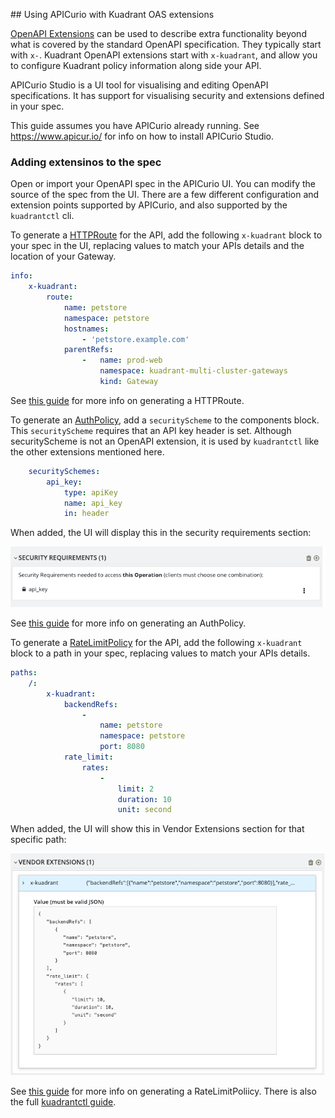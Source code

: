 ## Using APICurio with Kuadrant OAS extensions

[OpenAPI Extensions](https://swagger.io/docs/specification/openapi-extensions/) can
be used to describe extra functionality beyond what is covered by the standard OpenAPI
specification. They typically start with `x-`. Kuadrant OpenAPI extensions start with
`x-kuadrant`, and allow you to configure Kuadrant policy information along side
your API.

APICurio Studio is a UI tool for visualising and editing OpenAPI specifications.
It has support for visualising security and extensions defined in your spec.

This guide assumes you have APICurio already running.
See https://www.apicur.io/ for info on how to install APICurio Studio.

### Adding extensinos to the spec

Open or import your OpenAPI spec in the APICurio UI.
You can modify the source of the spec from the UI.
There are a few different configuration and extension points supported by APICurio, and also supported by the `kuadrantctl` cli.

To generate a [HTTPRoute](https://gateway-api.sigs.k8s.io/api-types/httproute/) for the API, add the following `x-kuadrant` block to your spec in the UI, replacing values to match your APIs details and the location of your Gateway.

```yaml
info:
    x-kuadrant:
        route:
            name: petstore
            namespace: petstore
            hostnames:
                - 'petstore.example.com'
            parentRefs:
                -   name: prod-web
                    namespace: kuadrant-multi-cluster-gateways
                    kind: Gateway
```

See [this guide](./generate-gateway-api-httproute.md) for more info on generating a HTTPRoute.

To generate an [AuthPolicy](https://docs.kuadrant.io/kuadrant-operator/doc/auth/), add a `securityScheme` to the components block.
This `securityScheme` requires that an API key header is set.
Although securityScheme is not an OpenAPI extension, it is used by `kuadrantctl` like the other extensions mentioned here.

```yaml
    securitySchemes:
        api_key:
            type: apiKey
            name: api_key
            in: header
```

When added, the UI will display this in the security requirements section:

![APICurio security requirements](./images/apicurio-security-scheme-apikey.png)

See [this guide](./generate-kuadrant-auth-policy.md) for more info on generating an AuthPolicy.

To generate a [RateLimitPolicy](https://docs.kuadrant.io/kuadrant-operator/doc/rate-limiting/) for the API, add the following `x-kuadrant` block to a path in your spec,
replacing values to match your APIs details.

```yaml
paths:
    /:
        x-kuadrant:
            backendRefs:
                -
                    name: petstore
                    namespace: petstore
                    port: 8080
            rate_limit:
                rates:
                    -
                        limit: 2
                        duration: 10
                        unit: second
```

When added, the UI will show this in Vendor Extensions section for that specific path:

![APICurio RateLimitPolicy Vendor Extension](./images/apicurio-vendor-extension-backend-rate-limit.png)

See [this guide](./generate-kuadrant-rate-limit-policy.md) for more info on generating a RateLimitPoliicy.
There is also the full [kuadrantctl guide](./openapi-kuadrant-extensions.md).
